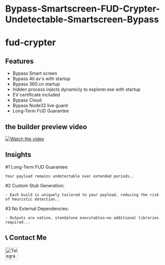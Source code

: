 # Bypass-Smartscreen-FUD-Crypter-Undetectable-Smartscreen-Bypass

# fud-crypter


## Features
* Bypass Smart screen
* Bypass All av's with startup
* Bypass 360.cn startup
* hidden process injects dynamicly to explorer.exe with startup
* EV certificate included
* Bypass Cloud
* Bypass Node32 live guard
* Long-Term FUD Guarantee



## the builder preview video
[![Watch the video](https://img.youtube.com/vi/6fuXyRwaKTY/maxresdefault.jpg)](https://youtu.be/6fuXyRwaKTY)


## Insights 
#1 Long-Term FUD Guarantee:

    Your payload remains undetectable over extended periods..

#2 Custom Stub Generation: 

    - Each build is uniquely tailored to your payload, reducing the risk of heuristic detection..

#3  No External Dependencies:  

    - Outputs are native, standalone executables—no additional libraries required...

## 📞 Contact Me

<a href="https://t.me/Links22222222">
    <img src="https://upload.wikimedia.org/wikipedia/commons/8/82/Telegram_logo.svg" alt="Telegram" width="40"/>
</a>

